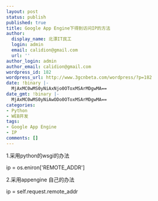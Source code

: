 ```yaml
---
layout: post
status: publish
published: true
title: Google App Engine下得到访问IP的方法
author:
  display_name: 北漂IT民工
  login: admin
  email: calidion@gmail.com
  url: ''
author_login: admin
author_email: calidion@gmail.com
wordpress_id: 182
wordpress_url: http://www.3gcnbeta.com/wordpress/?p=182
date: !binary |-
  MjAxMC0wMS0yNiAxNjo0OToxMSArMDgwMA==
date_gmt: !binary |-
  MjAxMC0wMS0yNiAwODo0OToxMSArMDgwMA==
categories:
- Python
- WEB开发
tags:
- Google App Engine
- IP
comments: []
---
```

<p>1.采用python的wsgi的办法</p>
<p>ip = os.eniron['REMOTE_ADDR']</p>
<p>2.采用appengine 自己的办法</p>
<p>ip = self.request.remote_addr </p>
